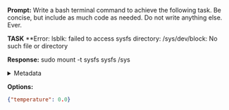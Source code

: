 **Prompt:**
Write a bash terminal command to achieve the following task.
Be concise, but include as much code as needed. Do not write anything else. Ever.

**TASK**
**Error: lsblk: failed to access sysfs directory: /sys/dev/block: No such file or directory


**Response:**
sudo mount -t sysfs sysfs /sys

<details><summary>Metadata</summary>

- Duration: 1401 ms
- Datetime: 2023-11-16T17:44:29.036759
- Model: gpt-4-1106-preview

</details>

**Options:**
```json
{"temperature": 0.0}
```

